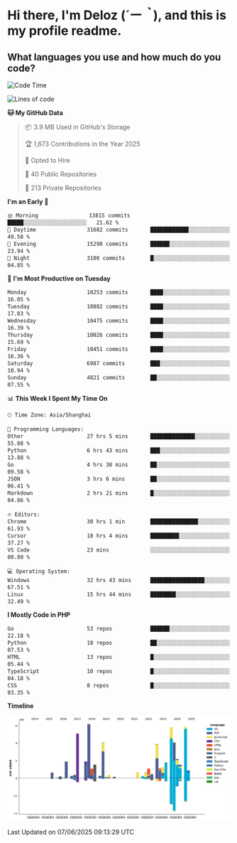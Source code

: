 # **Hi there, I'm Deloz (*´ー｀*), and this is my profile readme.**

## **What languages you use and how much do you code?**

<!--START_SECTION:waka-->
![Code Time](http://img.shields.io/badge/Code%20Time-6%2C571%20hrs%209%20mins-blue)

![Lines of code](https://img.shields.io/badge/From%20Hello%20World%20I%27ve%20Written-56.0%20million%20lines%20of%20code-blue)

**🐱 My GitHub Data** 

> 📦 3.9 MB Used in GitHub's Storage 
 > 
> 🏆 1,673 Contributions in the Year 2025
 > 
> 💼 Opted to Hire
 > 
> 📜 40 Public Repositories 
 > 
> 🔑 213 Private Repositories 
 > 
**I'm an Early 🐤** 

```text
🌞 Morning                13815 commits       █████░░░░░░░░░░░░░░░░░░░░   21.62 % 
🌆 Daytime                31682 commits       ████████████░░░░░░░░░░░░░   49.58 % 
🌃 Evening                15298 commits       ██████░░░░░░░░░░░░░░░░░░░   23.94 % 
🌙 Night                  3100 commits        █░░░░░░░░░░░░░░░░░░░░░░░░   04.85 % 
```
📅 **I'm Most Productive on Tuesday** 

```text
Monday                   10253 commits       ████░░░░░░░░░░░░░░░░░░░░░   16.05 % 
Tuesday                  10882 commits       ████░░░░░░░░░░░░░░░░░░░░░   17.03 % 
Wednesday                10475 commits       ████░░░░░░░░░░░░░░░░░░░░░   16.39 % 
Thursday                 10026 commits       ████░░░░░░░░░░░░░░░░░░░░░   15.69 % 
Friday                   10451 commits       ████░░░░░░░░░░░░░░░░░░░░░   16.36 % 
Saturday                 6987 commits        ███░░░░░░░░░░░░░░░░░░░░░░   10.94 % 
Sunday                   4821 commits        ██░░░░░░░░░░░░░░░░░░░░░░░   07.55 % 
```


📊 **This Week I Spent My Time On** 

```text
🕑︎ Time Zone: Asia/Shanghai

💬 Programming Languages: 
Other                    27 hrs 5 mins       ██████████████░░░░░░░░░░░   55.88 % 
Python                   6 hrs 43 mins       ███░░░░░░░░░░░░░░░░░░░░░░   13.88 % 
Go                       4 hrs 38 mins       ██░░░░░░░░░░░░░░░░░░░░░░░   09.58 % 
JSON                     3 hrs 6 mins        ██░░░░░░░░░░░░░░░░░░░░░░░   06.41 % 
Markdown                 2 hrs 21 mins       █░░░░░░░░░░░░░░░░░░░░░░░░   04.86 % 

🔥 Editors: 
Chrome                   30 hrs 1 min        ███████████████░░░░░░░░░░   61.93 % 
Cursor                   18 hrs 4 mins       █████████░░░░░░░░░░░░░░░░   37.27 % 
VS Code                  23 mins             ░░░░░░░░░░░░░░░░░░░░░░░░░   00.80 % 

💻 Operating System: 
Windows                  32 hrs 43 mins      █████████████████░░░░░░░░   67.51 % 
Linux                    15 hrs 44 mins      ████████░░░░░░░░░░░░░░░░░   32.49 % 
```

**I Mostly Code in PHP** 

```text
Go                       53 repos            ██████░░░░░░░░░░░░░░░░░░░   22.18 % 
Python                   18 repos            ██░░░░░░░░░░░░░░░░░░░░░░░   07.53 % 
HTML                     13 repos            █░░░░░░░░░░░░░░░░░░░░░░░░   05.44 % 
TypeScript               10 repos            █░░░░░░░░░░░░░░░░░░░░░░░░   04.18 % 
CSS                      8 repos             █░░░░░░░░░░░░░░░░░░░░░░░░   03.35 % 
```



**Timeline**

![Lines of Code chart](https://raw.githubusercontent.com/deloz/deloz/main/assets/bar_graph.png)


 Last Updated on 07/06/2025 09:13:29 UTC
<!--END_SECTION:waka-->
